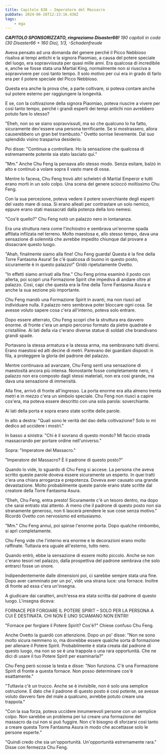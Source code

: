 ```yaml
---
title: Capitolo 838 – Imperatore del Massacro
pubDate: 2024-06-26T12:13:16.436Z
tags:
    - mga
---
```







<em><strong>CAPITOLO SPONSORIZZATO, ringraziamo Disaster66!</strong>
190 capitoli in coda (30 Disaster66 + 160 Dio), 1/3,
-Schadenfreude</em>


Aveva pensato ad una domanda del genere perché il Picco Nebbioso risaliva ai tempi antichi e la signora Piaomiao, a causa del potere speciale del luogo, era sopravvissuta per quasi mille anni. Era qualcosa di incredibile e, anche se fosse stata una Martial King, normalmente non si riusciva a sopravvivere per così tanto tempo. Il solo motivo per cui era in grado di farlo era per il potere speciale del Picco Nebbioso.


Questa era anche la prova che, a parte coltivare, si poteva contare anche sul potere esterno per raggiungere la longevità.


E se, con la coltivazione della signora Piaomiao, poteva riuscire a vivere per così tanto tempo, perché i grandi esperti dei tempi antichi non avrebbero potuto fare lo stesso?


"Eheh, non so se siano sopravvissuti, ma so che qualcuno lo ha fatto, sicuramente dev'essere una persona terrificante. Se si mostrassero, allora causerebbero un gran bel trambusto." Ovetto sorrise lievemente. Dal suo splendido visino traspariva desiderio.


Poi disse: "Continua a controllare. Ho la sensazione che qualcosa di estremamente potente sia stato lasciato qui."


"Mm." Anche Chu Feng la pensava allo stesso modo. Senza esitare, balzò in alto e continuò a volare sopra il vasto mare di ossa.


Mentre lo faceva, Chu Feng trovò altri scheletri di Martial Emperor e tutti erano morti in un solo colpo. Una scena del genere scioccò moltissimo Chu Feng.


Con la sua percezione, poteva vedere il potere soverchiante degli esperti del vasto mare di ossa. Si erano alleati per contrastare un solo nemico, eppure erano stati massacrati dalla potenza della loro nemesi.


"Cos'è quello?" Chu Feng notò un palazzo nero in lontananza.


Era una struttura nera come l'inchiostro e sembrava un'enorme spada affilata infilzata nel terreno. Molto maestosa e, allo stesso tempo, dava una sensazione di solennità che avrebbe impedito chiunque dal provare a dissacrare questo luogo.


"Ahah, finalmente siamo alla fine! Chu Feng guarda! Questa è la fine della Torre Fantasma Asura! Se c'è qualcosa di buono in questo posto, sicuramente è in questo palazzo!" Gridò ripetutamente Ovetto.


"In effetti siamo arrivati alla fine." Chu Feng prima esaminò il posto con allerta, poi scoprì una Formazione Spirit che impediva di andare oltre al palazzo. Così, capì che questa era la fine della Torre Fantasma Asura e anche la sua sezione più importante.


Chu Feng mandò una Formazione Spirit in avanti, ma non riuscì ad individuare nulla. Il palazzo nero sembrava poter bloccare ogni cosa. Se avesse voluto sapere cosa c'era all'interno, poteva solo entrare.


Dopo essere atterrato, Chu Feng scoprì che la struttura era davvero enorme. di fronte c'era un ampio percorso formato da pietre quadrate e cristalliine. Ai lati della via c'erano diverse statue di soldati che brandivano grandi spade.


Portavano la stessa armatura e la stessa arma, ma sembravano tutti diversi. Erano maestosi ed alti decine di metri. Parevano dei guardiani disposti in fila, a proteggere la gloria del padrone del palazzo.


Mentre continuava ad avanzare, Chu Feng sentì una sensazione di maestosità ancora più intensa. Nonostante fosse completamente nero, il palazzo non era composto dagli stessi materiali, non era così grande, ma dava una sensazione di immensità.


Alla fine, arrivò di fronte all'ingresso. La porta enorme era alta almeno trenta metri e in mezzo c'era un simbolo speciale. Chu Feng non riuscì a capire cos'era, ma poteva essere descritto con una sola parola: soverchiante.


Ai lati della porta e sopra erano state scritte delle parole.


In alto a destra: "Quali sono le verità del dao della coltivazione? Solo io mi dedico ad uccidere i mostri."


In basso a sinistra: "Chi è il sovrano di questo mondo? Mi faccio strada massacrando per portare ordine nell'universo."


Sopra: "Imperatore del Massacro."


"Imperatore del Massacro? È il padrone di questo posto?"


Quando lo vide, lo sguardo di Chu Feng si accese. La persona che aveva scritto queste parole doveva essere sicuramente un esperto. In quei tratti c'era una chiara arroganza e prepotenza. Doveva aver causato una grande devastazione. Molto probabilmente queste parole erano state scritte dal creatore della Torre Fantasma Asura.


"Eheh, Chu Feng, entra presto! Sicuramente c'è un tesoro dentro, ma dopo che sarai entrato stai attento. A meno che il padrone di questo posto non sia stranamente generoso, non ti lascerà prendere le sue cose senza motivo." Ricordò Ovetto con nervosismo ed entusiasmo.


"Mm." Chu Feng annuì, poi spinse l'enorme porta. Dopo qualche rimbombo, si aprì completamente.


Chu Feng vide che l'interno era enorme e le decorazioni erano molto raffinate. Tuttavia era uguale all'esterno, tutto nero.


Quando entrò, ebbe la sensazione di essere molto piccolo. Anche se non c'erano tesori nel palazzo, dalla prospettiva del padrone sembrava che solo entrarci fosse un onore.


Indipendentemente dalle dimensioni poi, ci sarebbe sempre stata una fine. Dopo aver camminato per un po', vide una strana luce: una fornace. Inoltre di fronte ad essa c'era un'insegna.


A giudicare dai caratteri, anch'essa era stata scritta dal padrone di questo luogo. L'insegna diceva:


FORNACE PER FORGIARE IL POTERE SPIRIT – SOLO PER LA PERSONA A CUI È DESTINATA.
CHI NON È UNO SCIAMANO NON ENTRI!


"Fornace per forgiare il Potere Spirit? Cos'è?" Chiese confuso Chu Feng.


Anche Ovetto la guardò con attenzione. Dopo un po' disse: "Non ne sono molto sicura nemmeno io, ma dovrebbe essere qualche sorta di formazione per allenare il Potere Spirit. Probabilmente è stata creata dal padrone di questo luogo, ma non so se è una trappola o una rara opportunità. Che ne dici di usare il tuo Potere Spirit per esaminarla?"


Chu Feng però scosse la testa e disse: "Non funziona. C'è una Formazione Spirit di fronte a questa fornace. Non posso determinare cos'è esattamente."


"Tuttavia c'è un trucco. Anche se è invisibile, non è solo una semplice ostruzione. E dato che il padrone di questo posto è così potente, se avesse voluto davvero fare del male a qualcuno, avrebbe potuto creare una trappola."


"Con la sua forza, poteva uccidere innumerevoli persone con un semplice colpo. Non sarebbe un problema per lui creare una formazione del massacro da cui non si può fuggire. Non c'è bisogno di sforzarsi così tanto a creare questa Torre Fantasma Asura in modo che accettasse solo le persone esperte."


"Quindi credo che sia un'opportunità. Un'opportunità estremamente rara." Disse con fermezza Chu Feng.
                                


                                



